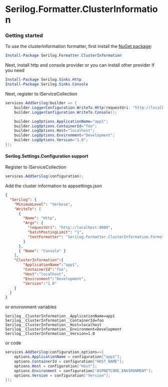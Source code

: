 # Serilog.Formatter.ClusterInformation

### Getting started
To use the clusterInformation formatter, first install the [NuGet package](https://www.nuget.org/packages/Serilog.Formatter.ClusterInformation/):

```powershell
Install-Package Serilog.Formatter.ClusterInformation
``` 
Next, install http and console provider or you can install other provider if you need

```powershell
Install-Package Serilog.Sinks.Http
Install-Package Serilog.Sinks.Console
```

Next, register to IServiceCollection
```csharp
services.AddSerilog(builder => {
    builder.LoggerConfiguration.WriteTo.Http(requestUri: "http://localhost:8080",batchPostingLimit: 1,textFormatter: Serilog.Formatter.ClusterInformation.Formatters.ClusterInformationFormatter.Instance);
    builder.LoggerConfiguration.WriteTo.Console();

    builder.LogOptions.ApplicationName="app1";
    builder.LogOptions.ContainerId="foo";
    builder.LogOptions.Host="localhost";
    builder.LogOptions.Environment="Development";
    builder.LogOptions.Version="1.0";
});
```

#### Serilog.Settings.Configuration support

Register to IServiceCollection
```csharp
services.AddSerilog(configuration);
```

Add the cluster information to appsettings.json

```json
{
  "Serilog": {
    "MinimumLevel": "Verbose",
    "WriteTo": [
      {
        "Name": "Http",
        "Args": {
          "requestUri": "http://localhost:8080",
          "batchPostingLimit": "1",
          "textFormatter": "Serilog.Formatter.ClusterInformation.Formatters.ClusterInformationFormatter::Instance, Serilog.Formatter.ClusterInformation"
        }
      },
      { "Name": "Console" }
    ],
    "ClusterInformation":{
        "ApplicationName":"app1",
        "ContainerId":"foo",
        "Host":"localhost",
        "Environment":"Development",
        "Version":"1.0"
    }
  }
}
```
 or environment variables
```
Serilog__ClusterInformation__ApplicationName=app1
Serilog__ClusterInformation__ContainerId=foo
Serilog__ClusterInformation__Host=localhost
Serilog__ClusterInformation__Environment=Development
Serilog__ClusterInformation__Version=1.0
```
or code
```csharp
services.AddSerilog(configuration,options=>{
    options.ApplicationName = configuration["app1"];
    options.ContainerId = configuration["HOST_NAME"];
    options.Host = configuration["Host"];
    options.Environment = configuration["ASPNETCORE_ENVIRONMENT"];
    options.Version = configuration["Version"];
});
```